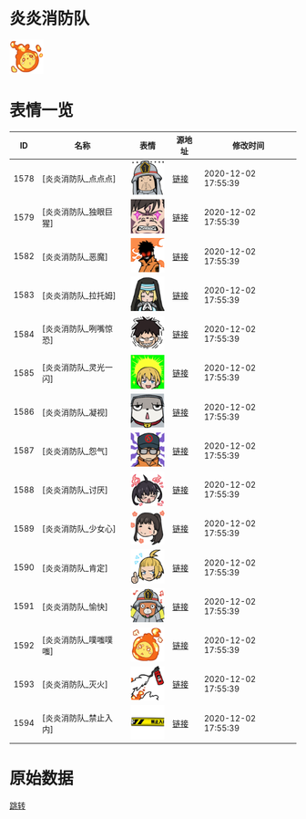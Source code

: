 # 炎炎消防队

<img src="./cover.png" height="60" alt="cover" />

# 表情一览

|ID|名称|表情|源地址|修改时间|
|----|----|----|----|----|
|1578|[炎炎消防队_点点点]|<img src="./pic/001578_%5B炎炎消防队_点点点%5D.png" height="60" alt="点点点"/>|[链接](http://i0.hdslb.com/bfs/emote/c4ccd68860bbafa7198815d506c196a0aaf87de9.png)|2020-12-02 17:55:39|
|1579|[炎炎消防队_独眼巨猩]|<img src="./pic/001579_%5B炎炎消防队_独眼巨猩%5D.png" height="60" alt="独眼巨猩"/>|[链接](http://i0.hdslb.com/bfs/emote/fa9ac3533a2c8ba5259f97538fe4215fa4a3571a.png)|2020-12-02 17:55:39|
|1582|[炎炎消防队_恶魔]|<img src="./pic/001582_%5B炎炎消防队_恶魔%5D.png" height="60" alt="恶魔"/>|[链接](http://i0.hdslb.com/bfs/emote/bc2a2552752d20a9bcc5370e8d0ad17db3186262.png)|2020-12-02 17:55:39|
|1583|[炎炎消防队_拉托姆]|<img src="./pic/001583_%5B炎炎消防队_拉托姆%5D.png" height="60" alt="拉托姆"/>|[链接](http://i0.hdslb.com/bfs/emote/53678a555b68b0d2ba99c123d8b3518101ba6678.png)|2020-12-02 17:55:39|
|1584|[炎炎消防队_咧嘴惊恐]|<img src="./pic/001584_%5B炎炎消防队_咧嘴惊恐%5D.png" height="60" alt="咧嘴惊恐"/>|[链接](http://i0.hdslb.com/bfs/emote/167336529e79355a88515635c7e675f78444664f.png)|2020-12-02 17:55:39|
|1585|[炎炎消防队_灵光一闪]|<img src="./pic/001585_%5B炎炎消防队_灵光一闪%5D.png" height="60" alt="灵光一闪"/>|[链接](http://i0.hdslb.com/bfs/emote/fd65be68cd486960d840adbd2442dd0f4fa28aeb.png)|2020-12-02 17:55:39|
|1586|[炎炎消防队_凝视]|<img src="./pic/001586_%5B炎炎消防队_凝视%5D.png" height="60" alt="凝视"/>|[链接](http://i0.hdslb.com/bfs/emote/ea4022c5f3e19a70bd1c5b60b69aeaff16ddd238.png)|2020-12-02 17:55:39|
|1587|[炎炎消防队_怨气]|<img src="./pic/001587_%5B炎炎消防队_怨气%5D.png" height="60" alt="怨气"/>|[链接](http://i0.hdslb.com/bfs/emote/8cf506572afa0086582f3be5ce0ef9dce437a923.png)|2020-12-02 17:55:39|
|1588|[炎炎消防队_讨厌]|<img src="./pic/001588_%5B炎炎消防队_讨厌%5D.png" height="60" alt="讨厌"/>|[链接](http://i0.hdslb.com/bfs/emote/5021a84690d9ed83a3af38eefb5c426f6932175e.png)|2020-12-02 17:55:39|
|1589|[炎炎消防队_少女心]|<img src="./pic/001589_%5B炎炎消防队_少女心%5D.png" height="60" alt="少女心"/>|[链接](http://i0.hdslb.com/bfs/emote/7ed55dc0f1f2085aab554c992b665eb72cac2128.png)|2020-12-02 17:55:39|
|1590|[炎炎消防队_肯定]|<img src="./pic/001590_%5B炎炎消防队_肯定%5D.png" height="60" alt="肯定"/>|[链接](http://i0.hdslb.com/bfs/emote/4b132a6c34c8c345221982668d47b4c5f932c3e4.png)|2020-12-02 17:55:39|
|1591|[炎炎消防队_愉快]|<img src="./pic/001591_%5B炎炎消防队_愉快%5D.png" height="60" alt="愉快"/>|[链接](http://i0.hdslb.com/bfs/emote/42898333cc040f14639b2b283e52fc62209fe18c.png)|2020-12-02 17:55:39|
|1592|[炎炎消防队_噗嗤噗嗤]|<img src="./pic/001592_%5B炎炎消防队_噗嗤噗嗤%5D.png" height="60" alt="噗嗤噗嗤"/>|[链接](http://i0.hdslb.com/bfs/emote/c0832fcd8c4e2718a3caa14fa899e924d6f9f00a.png)|2020-12-02 17:55:39|
|1593|[炎炎消防队_灭火]|<img src="./pic/001593_%5B炎炎消防队_灭火%5D.png" height="60" alt="灭火"/>|[链接](http://i0.hdslb.com/bfs/emote/88a4066a18627f067c0310d5ae039b15b1305d28.png)|2020-12-02 17:55:39|
|1594|[炎炎消防队_禁止入内]|<img src="./pic/001594_%5B炎炎消防队_禁止入内%5D.png" height="60" alt="禁止入内"/>|[链接](http://i0.hdslb.com/bfs/emote/fb89757d71763bbabdec06dd06d589bb0235b728.png)|2020-12-02 17:55:39|

# 原始数据

[跳转](./raw.json)

